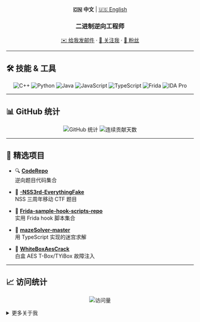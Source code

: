 <!-- README.zh.md -->

<p align="center">
  <strong>🇨🇳 中文</strong> | <a href="./README.md">🇺🇸 English</a>
</p>


<h3 align="center">二进制逆向工程师</h3>

<p align="center">
  <a href="mailto:2277873568@qq.com">✉️ 给我发邮件</a> ·
  <a href="https://github.com/SHangwendada">🐙 关注我</a> ·
  <a href="https://github.com/SHangwendada?tab=followers">👥 粉丝</a>
</p>

---

## 🛠️ 技能 & 工具

<p align="center">
  <img src="https://img.shields.io/badge/-C++-00599C?logo=c%2B%2B&logoColor=white&style=flat-square" alt="C++"/>
  <img src="https://img.shields.io/badge/-Python-3776AB?logo=python&logoColor=white&style=flat-square" alt="Python"/>
  <img src="https://img.shields.io/badge/-Java-007396?logo=java&logoColor=white&style=flat-square" alt="Java"/>
  <img src="https://img.shields.io/badge/-JavaScript-F7DF1E?logo=javascript&logoColor=black&style=flat-square" alt="JavaScript"/>
  <img src="https://img.shields.io/badge/-TypeScript-3178C6?logo=typescript&logoColor=white&style=flat-square" alt="TypeScript"/>
  <img src="https://img.shields.io/badge/-Frida-black?style=flat-square" alt="Frida"/>
  <img src="https://img.shields.io/badge/-IDA_Pro-grey?style=flat-square" alt="IDA Pro"/>
</p>

---

## 📊 GitHub 统计

<p align="center">
  <img src="https://github-readme-stats.vercel.app/api?username=SHangwendada&show_icons=true&theme=dark&locale=en" alt="GitHub 统计" />
  <img src="https://github-readme-streak-stats.herokuapp.com/?user=SHangwendada&theme=dark&locale=zh" alt="连续贡献天数" />
</p>

---

## 🚀 精选项目

- 🔍 **[CodeRepo](https://github.com/SHangwendada/CodeRepo)**  
  逆向题目代码集合

- 📱 **[-NSS3rd-EverythingFake](https://github.com/SHangwendada/-NSS3rd-EverythingFake)**  
  NSS 三周年移动 CTF 题目  

- 🎣 **[Frida-sample-hook-scripts-repo](https://github.com/SHangwendada/Frida-sample-hook-scripts-repo)**  
  实用 Frida hook 脚本集合  

- 🧩 **[mazeSolver-master](https://github.com/SHangwendada/mazeSolver-master)**  
  用 TypeScript 实现的迷宫求解  

- 🔐 **[WhiteBoxAesCrack](https://github.com/SHangwendada/WhiteBoxAesCrack)**  
  白盒 AES T-Box/TYiBox 故障注入  

---

## 📈 访问统计

<p align="center">
  <img src="https://komarev.com/ghpvc/?username=SHangwendada&label=Profile%20Views&color=0e75b6&style=flat" alt="访问量" />
</p>

<details>
  <summary>更多关于我</summary>

  - 🏆 参与过多场 CTF 比赛  
  - 🔭 正在研究 Android WebView 漏洞
  - 🌱 学习 Frida 插件开发  
  - 💬 欢迎交流逆向工程、漏洞开发、自动化脚本
</details>

